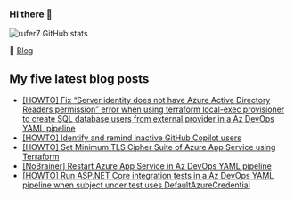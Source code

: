 ### Hi there 👋

<img alt="rufer7 GitHub stats" src="https://github-readme-stats.vercel.app/api?username=rufer7&count_private=true&show_icons=true&theme=dark&include_all_commits=true">

:newspaper: [Blog](https://blog.rufer.be/)

## My five latest blog posts

<!-- BLOG-POST-LIST:START -->
- [[HOWTO] Fix “Server identity does not have Azure Active Directory Readers permission” error when using terraform local-exec provisioner to create SQL database users from external provider in a Az DevOps YAML pipeline](https://blog.rufer.be/2025/02/27/howto-fix-server-identity-does-not-have-azure-active-directory-readers-permission-error-when-using-terraform-local-exec-provisioner-to-create-sql-database-users-from-external-provider-in-a-az-de/)
- [[HOWTO] Identify and remind inactive GitHub Copilot users](https://blog.rufer.be/2025/02/20/howto-identify-and-remind-inactive-github-copilot-users/)
- [[HOWTO] Set Minimum TLS Cipher Suite of Azure App Service using Terraform](https://blog.rufer.be/2025/02/03/howto-set-minimum-tls-cipher-suite-of-azure-app-service-using-terraform/)
- [[NoBrainer] Restart Azure App Service in Az DevOps YAML pipeline](https://blog.rufer.be/2025/01/26/nobrainer-restart-azure-app-service-in-az-devops-yaml-pipeline/)
- [[HOWTO] Run ASP.NET Core integration tests in a Az DevOps YAML pipeline when subject under test uses DefaultAzureCredential](https://blog.rufer.be/2024/11/26/howto-run-asp-net-core-integration-tests-in-a-az-devops-yaml-pipeline-when-subject-under-test-uses-defaultazurecredential/)
<!-- BLOG-POST-LIST:END -->
